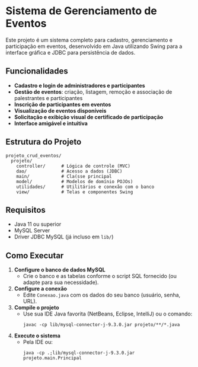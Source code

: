 # Sistema de Gerenciamento de Eventos

Este projeto é um sistema completo para cadastro, gerenciamento e participação em eventos, desenvolvido em Java utilizando Swing para a interface gráfica e JDBC para persistência de dados.

## Funcionalidades
- **Cadastro e login de administradores e participantes**
- **Gestão de eventos**: criação, listagem, remoção e associação de palestrantes e participantes
- **Inscrição de participantes em eventos**
- **Visualização de eventos disponíveis**
- **Solicitação e exibição visual de certificado de participação**
- **Interface amigável e intuitiva**

## Estrutura do Projeto
```
projeto_crud_eventos/
  projeto/
    controller/      # Lógica de controle (MVC)
    dao/             # Acesso a dados (JDBC)
    main/            # Cla(sse principal
    model/           # Modelos de domínio POJOs)
    utilidades/      # Utilitários e conexão com o banco
    view/            # Telas e componentes Swing
```

## Requisitos
- Java 11 ou superior
- MySQL Server
- Driver JDBC MySQL (já incluso em `lib/`)

## Como Executar
1. **Configure o banco de dados MySQL**
   - Crie o banco e as tabelas conforme o script SQL fornecido (ou adapte para sua necessidade).
2. **Configure a conexão**
   - Edite `Conexao.java` com os dados do seu banco (usuário, senha, URL).
3. **Compile o projeto**
   - Use sua IDE Java favorita (NetBeans, Eclipse, IntelliJ) ou o comando:
     ```
     javac -cp lib/mysql-connector-j-9.3.0.jar projeto/**/*.java
     ```
4. **Execute o sistema**
   - Pela IDE ou:
     ```
     java -cp .;lib/mysql-connector-j-9.3.0.jar projeto.main.Principal
     ```





